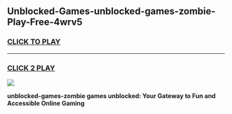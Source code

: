 
## Unblocked-Games-unblocked-games-zombie-Play-Free-4wrv5
<h3>
<a href="https://premium76.site?title=unblocked-games-zombie&ref=18A">CLICK TO PLAY</a></h3>
<hr>

<h3>
<a href="https://premium76.site?title=unblocked-games-zombie&ref=18A">CLICK 2 PLAY</a>
  
</h3>

<a href="https://premium76.site?title=unblocked-games-zombie&ref=18A"><img src="https://clearcache.store/games.png"></a>


**unblocked-games-zombie games unblocked: Your Gateway to Fun and Accessible Online Gaming**
